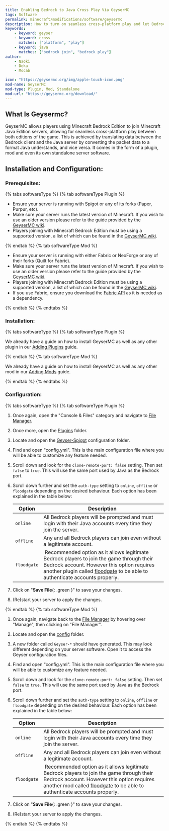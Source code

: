 ```yaml
---
title: Enabling Bedrock to Java Cross Play Via GeyserMC
tags: Software
permalink: minecraft/modifications/software/geysermc
description: How to turn on seamless cross-platform play and let Bedrock players join Java servers.
keywords:
    - keyword: geyser
    - keyword: cross
      matches: ["platform", "play"]
    - keyword: java
      matches: ["bedrock join", "bedrock play"]
author:
    - Naoki
    - Deka
    - Mocab

icon: "https://geysermc.org/img/apple-touch-icon.png"
mod-name: GeyserMC
mod-type: Plugin, Mod, Standalone
mod-url: "https://geysermc.org/download/"
---
```


## What Is Geysermc?

GeyserMC allows players using Minecraft Bedrock Edition to join Minecraft Java Edition servers, allowing for seamless cross-platform play between both editions of the game. This is achieved by translating data between the Bedrock client and the Java server by converting the packet data to a format Java understands, and vice versa. It comes in the form of a plugin, mod and even its own standalone server software.

## Installation and Configuration:

### Prerequisites:

{% tabs softwareType %}
{% tab softwareType <i class="type-software plugin"></i> Plugin %}

-   Ensure your server is running with Spigot or any of its forks (Paper, Purpur, etc).
-   Make sure your server runs the latest version of Minecraft. If you wish to use an older version please refer to the guide provided by the [GeyserMC wiki](https://geysermc.org/wiki/geyser/supported-versions/).
-   Players joining with Minecraft Bedrock Edition must be using a supported version, a list of which can be found in the [GeyserMC wiki](https://geysermc.org/wiki/geyser/supported-versions/).

{% endtab %}
{% tab softwareType <i class="type-software mod"></i> Mod %}

-   Ensure your server is running with either Fabric or NeoForge or any of their forks (Quilt for Fabric).
-   Make sure your server runs the latest version of Minecraft. If you wish to use an older version please refer to the guide provided by the [GeyserMC wiki](https://geysermc.org/wiki/geyser/supported-versions/).
-   Players joining with Minecraft Bedrock Edition must be using a supported version, a list of which can be found in the [GeyserMC wiki](https://geysermc.org/wiki/geyser/supported-versions/).
-   If you use Fabric, ensure you download the [Fabric API](https://modrinth.com/mod/fabric-api) as it is needed as a dependency.

{% endtab %}
{% endtabs %}

### Installation:

{% tabs softwareType %}
{% tab softwareType <i class="type-software plugin"></i> Plugin %}

We already have a guide on how to install GeyserMC as well as any other plugin in our [Adding Plugins](/minecraft/modifications/general/adding-plugins) guide.

{% endtab %}
{% tab softwareType <i class="type-software mod"></i> Mod %}

We already have a guide on how to install GeyserMC as well as any other mod in our [Adding Mods](/minecraft/modifications/general/adding-mods) guide.

{% endtab %}
{% endtabs %}

### Configuration:

{% tabs softwareType %}
{% tab softwareType <i class="type-software plugin"></i> Plugin %}

1. Once again, open the "Console & Files" category and navigate to [File Manager](https://client.falixnodes.net/server/filemanager).

2. Once more, open the [Plugins](https://client.falixnodes.net/server/filemanager?dir=/plugins/) folder.

3. Locate and open the [Geyser-Spigot](https://client.falixnodes.net/server/filemanager?dir=/plugins/Geyser-Spigot/) configuration folder.

4. Find and open "config.yml". This is the main configuration file where you will be able to customize any feature needed.

5. Scroll down and look for the `clone-remote-port: false` setting. Then set `false` to `true`. This will use the same port used by Java as the Bedrock port.

6. Scroll down further and set the `auth-type` setting to `online`, `offline` or `floodgate` depending on the desired behaviour. Each option has been explained in the table below:

    | Option      | Description                                                                                                                                                                                                                                                               |
    | ----------- | ------------------------------------------------------------------------------------------------------------------------------------------------------------------------------------------------------------------------------------------------------------------------- |
    | `online`    | All Bedrock players will be prompted and must login with their Java accounts every time they join the server.                                                                                                                                                             |
    | `offline`   | Any and all Bedrock players can join even without a legitimate account.                                                                                                                                                                                                   |
    | `floodgate` |  Recommended option as it allows legitimate Bedrock players to join the game through their Bedrock account. However this option requires another plugin called [floodgate](https://geysermc.org/download?project=floodgate) to be able to authenticate accounts properly. |

7. Click on "**Save File**{: .green }" to save your changes.

8. (Re)start your server to apply the changes.

{% endtab %}
{% tab softwareType <i class="type-software mod"></i> Mod %}

1. Once again, navigate back to the [File Manager](https://client.falixnodes.net/server/filemanager) by hovering over "Manage", then clicking on "File Manager".

2. Locate and open the [config](https://client.falixnodes.net/server/filemanager?dir=/config/) folder.

3. A new folder called `Geyser-*` should have generated. This may look different depending on your server software. Open it to access the Geyser configuration files.

4. Find and open "config.yml". This is the main configuration file where you will be able to customize any feature needed.

5. Scroll down and look for the `clone-remote-port: false` setting. Then set `false` to `true`. This will use the same port used by Java as the Bedrock port.

6. Scroll down further and set the `auth-type` setting to `online`, `offline` or `floodgate` depending on the desired behaviour. Each option has been explained in the table below:

    | Option      | Description                                                                                                                                                                                                                                                            |
    | ----------- | ---------------------------------------------------------------------------------------------------------------------------------------------------------------------------------------------------------------------------------------------------------------------- |
    | `online`    | All Bedrock players will be prompted and must login with their Java accounts every time they join the server.                                                                                                                                                          |
    | `offline`   | Any and all Bedrock players can join even without a legitimate account.                                                                                                                                                                                                |
    | `floodgate` |  Recommended option as it allows legitimate Bedrock players to join the game through their Bedrock account. However this option requires another mod called [floodgate](https://geysermc.org/download?project=floodgate) to be able to authenticate accounts properly. |

7. Click on "**Save File**{: .green }" to save your changes.

8. (Re)start your server to apply the changes.

{% endtab %}
{% endtabs %}
